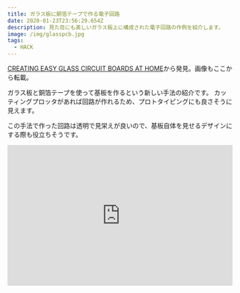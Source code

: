 ```yaml
---
title: ガラス板に銅箔テープで作る電子回路
date: 2020-01-23T23:56:29.654Z
description: 見た目にも美しいガラス板上に構成された電子回路の作例を紹介します。
image: /img/glasspcb.jpg
tags:
  - HACK
---
```

[CREATING EASY GLASS CIRCUIT BOARDS AT HOME](https://hackaday.com/2019/12/01/creating-easy-glass-circuit-boards-at-home/)から発見。画像もここから転載。

ガラス板と銅箔テープを使って基板を作るという新しい手法の紹介です。
カッティングプロッタがあれば回路が作れるため、プロトタイピングにも良さそうに見えます。

この手法で作った回路は透明で見栄えが良いので、基板自体を見せるデザインにする際も役立ちそうです。

<iframe width="100%" height="315" src="https://www.youtube.com/embed/jvw5OCUHaqc" frameborder="0" allow="accelerometer; autoplay; encrypted-media; gyroscope; picture-in-picture" allowfullscreen></iframe>
